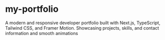 # my-portfolio
A modern and responsive developer portfolio built with Next.js, TypeScript, Tailwind CSS, and Framer Motion. Showcasing projects, skills, and contact information  and smooth animations
